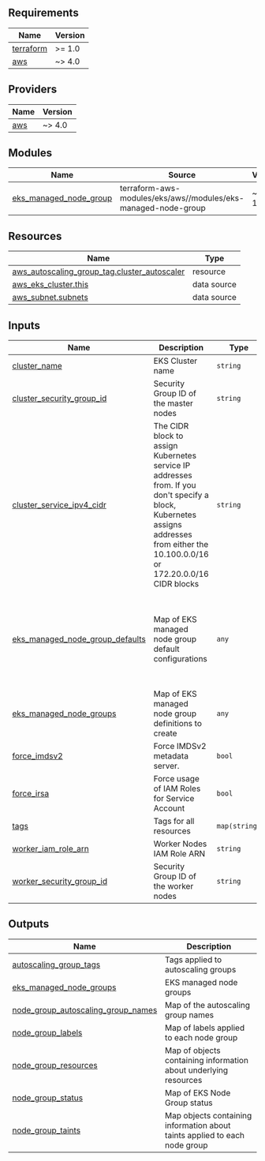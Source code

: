 <!-- BEGIN_TF_DOCS -->
## Requirements

| Name | Version |
|------|---------|
| <a name="requirement_terraform"></a> [terraform](#requirement\_terraform) | >= 1.0 |
| <a name="requirement_aws"></a> [aws](#requirement\_aws) | ~> 4.0 |

## Providers

| Name | Version |
|------|---------|
| <a name="provider_aws"></a> [aws](#provider\_aws) | ~> 4.0 |

## Modules

| Name | Source | Version |
|------|--------|---------|
| <a name="module_eks_managed_node_group"></a> [eks\_managed\_node\_group](#module\_eks\_managed\_node\_group) | terraform-aws-modules/eks/aws//modules/eks-managed-node-group | ~> 18.26.0 |

## Resources

| Name | Type |
|------|------|
| [aws_autoscaling_group_tag.cluster_autoscaler](https://registry.terraform.io/providers/hashicorp/aws/latest/docs/resources/autoscaling_group_tag) | resource |
| [aws_eks_cluster.this](https://registry.terraform.io/providers/hashicorp/aws/latest/docs/data-sources/eks_cluster) | data source |
| [aws_subnet.subnets](https://registry.terraform.io/providers/hashicorp/aws/latest/docs/data-sources/subnet) | data source |

## Inputs

| Name | Description | Type | Default | Required |
|------|-------------|------|---------|:--------:|
| <a name="input_cluster_name"></a> [cluster\_name](#input\_cluster\_name) | EKS Cluster name | `string` | n/a | yes |
| <a name="input_cluster_security_group_id"></a> [cluster\_security\_group\_id](#input\_cluster\_security\_group\_id) | Security Group ID of the master nodes | `string` | n/a | yes |
| <a name="input_cluster_service_ipv4_cidr"></a> [cluster\_service\_ipv4\_cidr](#input\_cluster\_service\_ipv4\_cidr) | The CIDR block to assign Kubernetes service IP addresses from. If you don't specify a block, Kubernetes assigns addresses from either the 10.100.0.0/16 or 172.20.0.0/16 CIDR blocks | `string` | `null` | no |
| <a name="input_eks_managed_node_group_defaults"></a> [eks\_managed\_node\_group\_defaults](#input\_eks\_managed\_node\_group\_defaults) | Map of EKS managed node group default configurations | `any` | <pre>{<br>  "create_iam_role": false,<br>  "create_security_group": false,<br>  "ebs_optimized": true,<br>  "enable_monitoring": true,<br>  "protect_from_scale_in": false,<br>  "update_launch_template_default_version": true<br>}</pre> | no |
| <a name="input_eks_managed_node_groups"></a> [eks\_managed\_node\_groups](#input\_eks\_managed\_node\_groups) | Map of EKS managed node group definitions to create | `any` | `{}` | no |
| <a name="input_force_imdsv2"></a> [force\_imdsv2](#input\_force\_imdsv2) | Force IMDSv2 metadata server. | `bool` | `true` | no |
| <a name="input_force_irsa"></a> [force\_irsa](#input\_force\_irsa) | Force usage of IAM Roles for Service Account | `bool` | `true` | no |
| <a name="input_tags"></a> [tags](#input\_tags) | Tags for all resources | `map(string)` | `{}` | no |
| <a name="input_worker_iam_role_arn"></a> [worker\_iam\_role\_arn](#input\_worker\_iam\_role\_arn) | Worker Nodes IAM Role ARN | `string` | n/a | yes |
| <a name="input_worker_security_group_id"></a> [worker\_security\_group\_id](#input\_worker\_security\_group\_id) | Security Group ID of the worker nodes | `string` | n/a | yes |

## Outputs

| Name | Description |
|------|-------------|
| <a name="output_autoscaling_group_tags"></a> [autoscaling\_group\_tags](#output\_autoscaling\_group\_tags) | Tags applied to autoscaling groups |
| <a name="output_eks_managed_node_groups"></a> [eks\_managed\_node\_groups](#output\_eks\_managed\_node\_groups) | EKS managed node groups |
| <a name="output_node_group_autoscaling_group_names"></a> [node\_group\_autoscaling\_group\_names](#output\_node\_group\_autoscaling\_group\_names) | Map of the autoscaling group names |
| <a name="output_node_group_labels"></a> [node\_group\_labels](#output\_node\_group\_labels) | Map of labels applied to each node group |
| <a name="output_node_group_resources"></a> [node\_group\_resources](#output\_node\_group\_resources) | Map of objects containing information about underlying resources |
| <a name="output_node_group_status"></a> [node\_group\_status](#output\_node\_group\_status) | Map of EKS Node Group status |
| <a name="output_node_group_taints"></a> [node\_group\_taints](#output\_node\_group\_taints) | Map objects containing information about taints applied to each node group |
<!-- END_TF_DOCS -->
